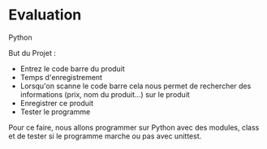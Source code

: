 # Evaluation
Python

But du Projet :

- Entrez le code barre du produit
- Temps d'enregistrement
- Lorsqu'on scanne le code barre cela nous permet de rechercher des informations (prix, nom du produit...) sur le produit
- Enregistrer ce produit
- Tester le programme

Pour ce faire, nous allons programmer sur Python avec des modules, class et de tester si le programme marche ou pas avec unittest.
